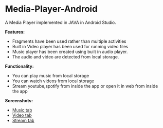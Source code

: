 # Media-Player-Android
A Media Player implemented in JAVA in Android Studio.

**Features:**
- Fragments have been used rather than multiple activities
- Built in Video player has been used for running video files
- Music player has been created using built in audio player.
- The audio and video are detected from local storage.

**Functionality:**
- You can play music from local storage
- You can watch videos from local storage
- Stream youtube,spotify from inside the app or open it in web from inside the app

**Screenshots:**
- [Music tab](https://github.com/FaizanAziz2001/Media-Player-Android/assets/98259868/5c43e91c-8288-4fd2-9ad0-bcb39af4bf08)
- [Video tab](https://github.com/FaizanAziz2001/Media-Player-Android/assets/98259868/a6335adf-f6aa-4e26-ab09-a3ab0c2c0bc9)
- [Stream tab](https://github.com/FaizanAziz2001/Media-Player-Android/assets/98259868/85d79681-c889-4600-985f-70122b789887)
